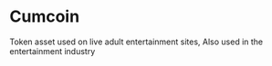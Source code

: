 # Cumcoin
Token asset used on live adult entertainment sites, Also used in the entertainment industry
